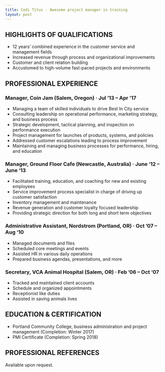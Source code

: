 ```yaml
---
title: Codi Titus - Awesome project manager in training
layout: post
---
```


## HIGHLIGHTS OF QUALIFICATIONS
* 12 years’ combined experience in the customer service and management fields
* Increased revenue through process and organizational improvements
* Customer and client relation building
* Accustomed to high-volume fast-paced projects and environments

## PROFESSIONAL EXPERIENCE
### Manager, Coin Jam (Salem, Oregon) · Jul ’13 – Apr ’17
* Managing a team of skilled individuals to drive Best In City service
* Consulting leadership on operational performance, marketing strategy, and business process
* Strategic development, tactical planning, and inspection on performance execution
* Project management for launches of products, systems, and policies
* Addressed customer escalations leading to process improvement
* Maintaining and managing business processes for performance, hiring, and education

### Manager, Ground Floor Cafe (Newcastle, Australia) · June ‘12 – June ‘13
* Facilitated training, education, and coaching for new and existing employees
* Service improvement process specialist in charge of driving up customer satisfaction
* Inventory management and maintenance
* Revenue generation and customer loyalty focused leadership
* Providing strategic direction for both long and short term objectives

### Administrative Assistant, Nordstrom (Portland, OR) · Oct ’07 – Aug ‘10
* Managed documents and files
* Scheduled core meetings and events
* Assisted HR in various daily operations
* Prepared business agendas, presentations, and more

### Secretary, VCA Animal Hospital (Salem, OR) · Feb ’06 – Oct ‘07
* Tracked and maintained client accounts
* Schedule and organized appointments
* Receptionist like duties
* Assisted in saving animals lives

## EDUCATION & CERTIFICATION
* Portland Community College, business administration and project management (Completion: Winter 2017)
* PMI Certificate (Completion: Spring 2018)

## PROFESSIONAL REFERENCES
Available upon request.
